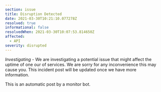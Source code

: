 ```yaml
---
section: issue
title: Disruption Detected
date: 2021-03-30T10:21:10.077278Z
resolved: true
informational: false
resolvedWhen: 2021-03-30T10:07:53.814650Z
affected:
  - API
severity: disrupted
---
```

*Investigating* - We are investigating a potential issue that might affect the uptime of one our of services. We are sorry for any inconvenience this may cause you. This incident post will be updated once we have more information.

This is an automatic post by a monitor bot.
        